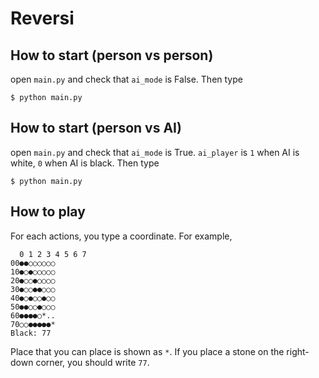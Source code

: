 # Reversi

## How to start (person vs person)
open ```main.py``` and check that ```ai_mode``` is False.
Then type
```
$ python main.py
```


## How to start (person vs AI)
open ```main.py``` and check that ```ai_mode``` is True.
```ai_player``` is ```1``` when AI is white, ```0``` when AI is black.
Then type
```
$ python main.py
```

## How to play
For each actions, you type a coordinate. For example,
```
  0 1 2 3 4 5 6 7
00●●○○○○○○
10●○●○○○○○
20●○○●○○○○
30●○○●●○○○
40●○●○○●○○
50●●○○●○○○
60●●●●○*..
70○○●●●●●*
Black: 77
```
Place that you can place is shown as ```*```.
If you place a stone on the right-down corner, you should write ```77```.
